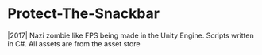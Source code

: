 # Protect-The-Snackbar
|2017| Nazi zombie like FPS being made in the Unity Engine. Scripts written in C#. All assets are from the asset store
